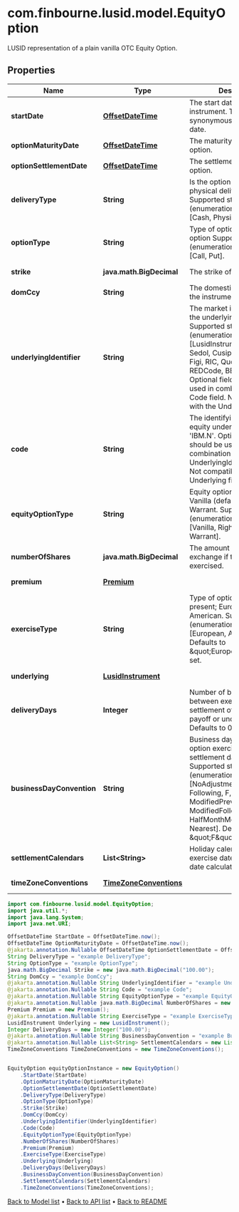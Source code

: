 # com.finbourne.lusid.model.EquityOption
LUSID representation of a plain vanilla OTC Equity Option.

## Properties

Name | Type | Description | Notes
------------ | ------------- | ------------- | -------------
**startDate** | [**OffsetDateTime**](OffsetDateTime.md) | The start date of the instrument. This is normally synonymous with the trade-date. | [default to OffsetDateTime]
**optionMaturityDate** | [**OffsetDateTime**](OffsetDateTime.md) | The maturity date of the option. | [default to OffsetDateTime]
**optionSettlementDate** | [**OffsetDateTime**](OffsetDateTime.md) | The settlement date of the option. | [optional] [default to OffsetDateTime]
**deliveryType** | **String** | Is the option cash settled or physical delivery of option    Supported string (enumeration) values are: [Cash, Physical]. | [default to String]
**optionType** | **String** | Type of optionality for the option    Supported string (enumeration) values are: [Call, Put]. | [default to String]
**strike** | **java.math.BigDecimal** | The strike of the option. | [default to java.math.BigDecimal]
**domCcy** | **String** | The domestic currency of the instrument. | [default to String]
**underlyingIdentifier** | **String** | The market identifier type of the underlying code, e.g RIC.    Supported string (enumeration) values are: [LusidInstrumentId, Isin, Sedol, Cusip, ClientInternal, Figi, RIC, QuotePermId, REDCode, BBGId, ICECode].  Optional field, should be used in combination with the Code field.  Not compatible with the Underlying field. | [optional] [default to String]
**code** | **String** | The identifying code for the equity underlying, e.g. &#39;IBM.N&#39;.  Optional field, should be used in combination with the UnderlyingIdentifier field.  Not compatible with the Underlying field. | [optional] [default to String]
**equityOptionType** | **String** | Equity option types. E.g. Vanilla (default), RightsIssue, Warrant.    Supported string (enumeration) values are: [Vanilla, RightsIssue, Warrant]. | [optional] [default to String]
**numberOfShares** | **java.math.BigDecimal** | The amount of shares to exchange if the option is exercised. | [optional] [default to java.math.BigDecimal]
**premium** | [**Premium**](Premium.md) |  | [optional] [default to Premium]
**exerciseType** | **String** | Type of optionality that is present; European, American.    Supported string (enumeration) values are: [European, American].  Defaults to \&quot;European\&quot; if not set. | [optional] [default to String]
**underlying** | [**LusidInstrument**](LusidInstrument.md) |  | [optional] [default to LusidInstrument]
**deliveryDays** | **Integer** | Number of business days between exercise date and settlement of the option payoff or underlying.  Defaults to 0 if not set. | [optional] [default to Integer]
**businessDayConvention** | **String** | Business day convention for option exercise date to settlement date calculation.  Supported string (enumeration) values are: [NoAdjustment, Previous, P, Following, F, ModifiedPrevious, MP, ModifiedFollowing, MF, HalfMonthModifiedFollowing, Nearest].  Defaults to \&quot;F\&quot; if not set. | [optional] [default to String]
**settlementCalendars** | **List&lt;String&gt;** | Holiday calendars for option exercise date to settlement date calculation. | [optional] [default to List<String>]
**timeZoneConventions** | [**TimeZoneConventions**](TimeZoneConventions.md) |  | [optional] [default to TimeZoneConventions]

```java
import com.finbourne.lusid.model.EquityOption;
import java.util.*;
import java.lang.System;
import java.net.URI;

OffsetDateTime StartDate = OffsetDateTime.now();
OffsetDateTime OptionMaturityDate = OffsetDateTime.now();
@jakarta.annotation.Nullable OffsetDateTime OptionSettlementDate = OffsetDateTime.now();
String DeliveryType = "example DeliveryType";
String OptionType = "example OptionType";
java.math.BigDecimal Strike = new java.math.BigDecimal("100.00");
String DomCcy = "example DomCcy";
@jakarta.annotation.Nullable String UnderlyingIdentifier = "example UnderlyingIdentifier";
@jakarta.annotation.Nullable String Code = "example Code";
@jakarta.annotation.Nullable String EquityOptionType = "example EquityOptionType";
@jakarta.annotation.Nullable java.math.BigDecimal NumberOfShares = new java.math.BigDecimal("100.00");
Premium Premium = new Premium();
@jakarta.annotation.Nullable String ExerciseType = "example ExerciseType";
LusidInstrument Underlying = new LusidInstrument();
Integer DeliveryDays = new Integer("100.00");
@jakarta.annotation.Nullable String BusinessDayConvention = "example BusinessDayConvention";
@jakarta.annotation.Nullable List<String> SettlementCalendars = new List<String>();
TimeZoneConventions TimeZoneConventions = new TimeZoneConventions();


EquityOption equityOptionInstance = new EquityOption()
    .StartDate(StartDate)
    .OptionMaturityDate(OptionMaturityDate)
    .OptionSettlementDate(OptionSettlementDate)
    .DeliveryType(DeliveryType)
    .OptionType(OptionType)
    .Strike(Strike)
    .DomCcy(DomCcy)
    .UnderlyingIdentifier(UnderlyingIdentifier)
    .Code(Code)
    .EquityOptionType(EquityOptionType)
    .NumberOfShares(NumberOfShares)
    .Premium(Premium)
    .ExerciseType(ExerciseType)
    .Underlying(Underlying)
    .DeliveryDays(DeliveryDays)
    .BusinessDayConvention(BusinessDayConvention)
    .SettlementCalendars(SettlementCalendars)
    .TimeZoneConventions(TimeZoneConventions);
```


[Back to Model list](../README.md#documentation-for-models) &#8226; [Back to API list](../README.md#documentation-for-api-endpoints) &#8226; [Back to README](../README.md)
